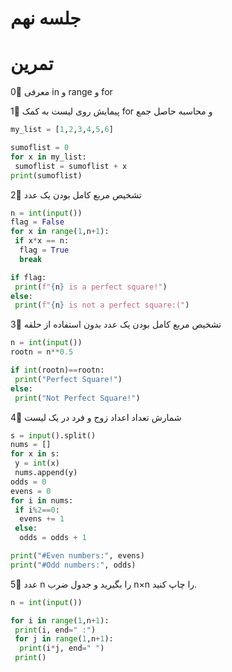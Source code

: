 # جلسه نهم

# تمرین

0⃣ معرفی in و range و for

1⃣ پیمایش روی لیست به کمک for و محاسبه حاصل جمع
```python
my_list = [1,2,3,4,5,6]

sumoflist = 0
for x in my_list:
 sumoflist = sumoflist + x
print(sumoflist)
```
2⃣ تشخیص مربع کامل بودن یک عدد
```python
n = int(input())
flag = False
for x in range(1,n+1):
 if x*x == n:
  flag = True
  break

if flag:
 print(f"{n} is a perfect square!")
else:
 print(f"{n} is not a perfect square:(")
```
3⃣ تشخیص مربع کامل بودن یک عدد بدون استفاده از حلقه
```python
n = int(input())
rootn = n**0.5

if int(rootn)==rootn:
 print("Perfect Square!")
else:
 print("Not Perfect Square!")
```
4⃣ شمارش تعداد اعداد زوج و فرد در یک لیست
```python
s = input().split()
nums = []
for x in s:
 y = int(x)
 nums.append(y)
odds = 0
evens = 0
for i in nums:
 if i%2==0:
  evens += 1
 else:
  odds = odds + 1

print("#Even numbers:", evens)
print("#Odd numbers:", odds)
```
5⃣ عدد n را بگیرید و جدول ضرب n×n را چاپ کنید.
```python
n = int(input())

for i in range(1,n+1):
 print(i, end=" :")
 for j in range(1,n+1):
  print(i*j, end=" ")
 print()
```
